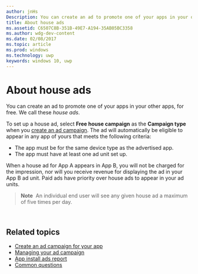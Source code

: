 ```yaml
---
author: jnHs
Description: You can create an ad to promote one of your apps in your other apps, for free. We call these house ads.
title: About house ads
ms.assetid: C6507C8B-351B-49E7-A194-35AB05BC3358
ms.author: wdg-dev-content
ms.date: 02/08/2017
ms.topic: article
ms.prod: windows
ms.technology: uwp
keywords: windows 10, uwp
---
```


# About house ads


You can create an ad to promote one of your apps in your other apps, for free. We call these *house ads*.

To set up a house ad, select **Free house campaign** as the **Campaign type** when you [create an ad campaign](create-an-ad-campaign-for-your-app.md). The ad will automatically be eligible to appear in any app of yours that meets the following criteria:

-   The app must be for the same device type as the advertised app.
-   The app must have at least one ad unit set up.

When a house ad for App A appears in App B, you will not be charged for the impression, nor will you receive revenue for displaying the ad in your App B ad unit. Paid ads have priority over house ads to appear in your ad units.

> **Note**  An individual end user will see any given house ad a maximum of five times per day.

 

## Related topics


* [Create an ad campaign for your app](create-an-ad-campaign-for-your-app.md)
* [Managing your ad campaign](managing-your-ad-campaign.md)
* [App install ads report](app-install-ads-reports.md)
* [Common questions](common-questions.md)


